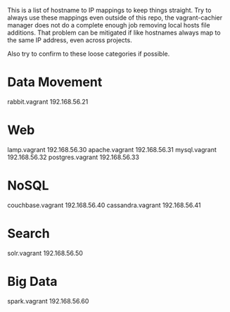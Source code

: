 This is a list of hostname to IP mappings to keep things straight.
Try to always use these mappings even outside of this repo, the 
vagrant-cachier manager does not do a complete enough job removing
local hosts file additions. That problem can be mitigated if like
hostnames always map to the same IP address, even across projects.

Also try to confirm to these loose categories if possible.

# Data Movement
rabbit.vagrant		192.168.56.21

# Web
lamp.vagrant		192.168.56.30
apache.vagrant		192.168.56.31
mysql.vagrant		192.168.56.32
postgres.vagrant	192.168.56.33

# NoSQL
couchbase.vagrant	192.168.56.40
cassandra.vagrant	192.168.56.41

# Search
solr.vagrant		192.168.56.50

# Big Data
spark.vagrant		192.168.56.60
